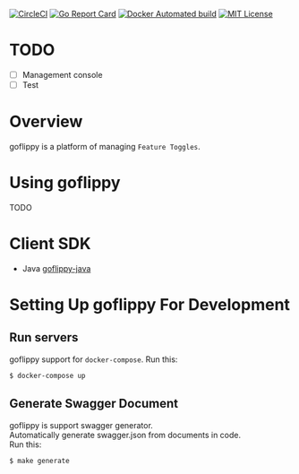 [![CircleCI](https://circleci.com/gh/neko-neko/goflippy/tree/master.svg?style=shield&circle-token=b4e94e627c67fd9ab598b4b5124e98a65fb816ea)](https://circleci.com/gh/neko-neko/goflippy/tree/master)
[![Go Report Card](https://goreportcard.com/badge/github.com/neko-neko/goflippy)](https://goreportcard.com/report/github.com/neko-neko/goflippy)
[![Docker Automated build](https://img.shields.io/docker/automated/nekoneko/goflippy.svg)](https://hub.docker.com/r/nekoneko/goflippy/)
[![MIT License](https://img.shields.io/badge/license-MIT-blue.svg?style=flat)](LICENSE)

# TODO
- [ ] Management console
- [ ] Test

# Overview
goflippy is a platform of managing `Feature Toggles`.

# Using goflippy
TODO

# Client SDK
- Java [goflippy-java](https://github.com/neko-neko/goflippy-java)

# Setting Up goflippy For Development
## Run servers
goflippy support for `docker-compose`.
Run this:

```bash
$ docker-compose up
```

## Generate Swagger Document
goflippy is support swagger generator.  
Automatically generate swagger.json from documents in code.  
Run this:

```bash
$ make generate
```
